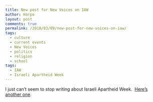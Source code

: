 ```yaml
---
title: New post for New Voices on IAW
author: Harpo
layout: post
comments: true
permalink: /2010/03/09/new-post-for-new-voices-on-iaw/
tags:
  - culture
  - current events
  - New Voices
  - politics
  - religion
  - school
tags:
  - IAW
  - Israeli Apartheid Week
---
```

I just can&#8217;t seem to stop writing about Israeli Apartheid Week.  <a href="http://blog.newvoices.org/?p=2920" target="_blank">Here&#8217;s another one</a>.